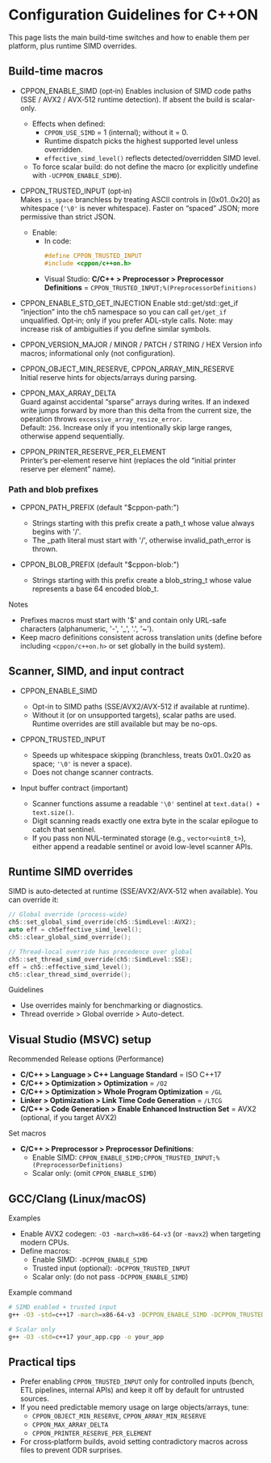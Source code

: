 # Configuration Guidelines for C++ON

This page lists the main build-time switches and how to enable them per platform, plus runtime SIMD overrides.

## Build-time macros

- CPPON_ENABLE_SIMD (opt‑in) 
  Enables inclusion of SIMD code paths (SSE / AVX2 / AVX‑512 runtime detection). If absent the build is scalar-only.
   - Effects when defined:
     - `CPPON_USE_SIMD` = 1 (internal); without it = 0.
     - Runtime dispatch picks the highest supported level unless overridden.
     - `effective_simd_level()` reflects detected/overridden SIMD level.
   - To force scalar build: do not define the macro (or explicitly undefine with `-UCPPON_ENABLE_SIMD`).


- CPPON_TRUSTED_INPUT (opt‑in)  
  Makes `is_space` branchless by treating ASCII controls in [0x01..0x20] as whitespace (`'\0'` is never whitespace). Faster on “spaced” JSON; more permissive than strict JSON.
  - Enable:
    - In code:
      ```cpp
      #define CPPON_TRUSTED_INPUT
      #include <cppon/c++on.h>
      ```
    - Visual Studio: __C/C++ > Preprocessor > Preprocessor Definitions__ = `CPPON_TRUSTED_INPUT;%(PreprocessorDefinitions)`

- CPPON_ENABLE_STD_GET_INJECTION
  Enable std::get/std::get_if “injection” into the ch5 namespace so you can call `get/get_if` unqualified. Opt‑in; only if you prefer ADL-style calls. Note: may increase risk of ambiguities if you define similar symbols.

- CPPON_VERSION_MAJOR / MINOR / PATCH / STRING / HEX
  Version info macros; informational only (not configuration).

- CPPON_OBJECT_MIN_RESERVE, CPPON_ARRAY_MIN_RESERVE  
  Initial reserve hints for objects/arrays during parsing.

- CPPON_MAX_ARRAY_DELTA  
  Guard against accidental “sparse” arrays during writes. If an indexed write jumps forward by more than this delta from the current size, the operation throws `excessive_array_resize_error`.  
  Default: `256`. Increase only if you intentionally skip large ranges, otherwise append sequentially.

- CPPON_PRINTER_RESERVE_PER_ELEMENT  
  Printer’s per‑element reserve hint (replaces the old “initial printer reserve per element” name).

### Path and blob prefixes

- CPPON_PATH_PREFIX (default "$cppon-path:")
  - Strings starting with this prefix create a path_t whose value always begins with '/'.
  - The _path literal must start with '/', otherwise invalid_path_error is thrown.

- CPPON_BLOB_PREFIX (default "$cppon-blob:")
  - Strings starting with this prefix create a blob_string_t whose value represents a base 64 encoded blob_t.

Notes
- Prefixes macros must start with '$' and contain only URL-safe characters (alphanumeric, '-', '_', '.', '~').
- Keep macro definitions consistent across translation units (define before including `<cppon/c++on.h>` or set globally in the build system).

## Scanner, SIMD, and input contract

- CPPON_ENABLE_SIMD
  - Opt-in to SIMD paths (SSE/AVX2/AVX-512 if available at runtime).
  - Without it (or on unsupported targets), scalar paths are used. Runtime overrides are still available but may be no-ops.
 
- CPPON_TRUSTED_INPUT
  - Speeds up whitespace skipping (branchless, treats 0x01..0x20 as space; `'\0'` is never a space).
  - Does not change scanner contracts.

- Input buffer contract (important)
  - Scanner functions assume a readable `'\0'` sentinel at `text.data() + text.size()`.
  - Digit scanning reads exactly one extra byte in the scalar epilogue to catch that sentinel.
  - If you pass non NUL-terminated storage (e.g., `vector<uint8_t>`), either append a readable sentinel or avoid low-level scanner APIs.

## Runtime SIMD overrides

SIMD is auto‑detected at runtime (SSE/AVX2/AVX‑512 when available). You can override it:

```cpp
// Global override (process-wide)
ch5::set_global_simd_override(ch5::SimdLevel::AVX2);
auto eff = ch5effective_simd_level();
ch5::clear_global_simd_override();

// Thread-local override has precedence over global
ch5::set_thread_simd_override(ch5::SimdLevel::SSE);
eff = ch5::effective_simd_level();
ch5::clear_thread_simd_override();
```

Guidelines
- Use overrides mainly for benchmarking or diagnostics.
- Thread override > Global override > Auto-detect.

## Visual Studio (MSVC) setup

Recommended Release options (Performance)
- __C/C++ > Language > C++ Language Standard__ = ISO C++17
- __C/C++ > Optimization > Optimization__ = `/O2`
- __C/C++ > Optimization > Whole Program Optimization__ = `/GL`
- __Linker > Optimization > Link Time Code Generation__ = `/LTCG`
- __C/C++ > Code Generation > Enable Enhanced Instruction Set__ = AVX2 (optional, if you target AVX2)

Set macros
- __C/C++ > Preprocessor > Preprocessor Definitions__:
  - Enable SIMD: `CPPON_ENABLE_SIMD;CPPON_TRUSTED_INPUT;%(PreprocessorDefinitions)`
  - Scalar only: (omit `CPPON_ENABLE_SIMD`)

## GCC/Clang (Linux/macOS)

Examples
- Enable AVX2 codegen: `-O3 -march=x86-64-v3` (or `-mavx2`) when targeting modern CPUs.
- Define macros:
  - Enable SIMD: `-DCPPON_ENABLE_SIMD`
  - Trusted input (optional): `-DCPPON_TRUSTED_INPUT`
  - Scalar only: (do not pass `-DCPPON_ENABLE_SIMD`)

Example command
```bash
# SIMD enabled + trusted input
g++ -O3 -std=c++17 -march=x86-64-v3 -DCPPON_ENABLE_SIMD -DCPPON_TRUSTED_INPUT your_app.cpp -o your_app

# Scalar only
g++ -O3 -std=c++17 your_app.cpp -o your_app
```

## Practical tips

- Prefer enabling `CPPON_TRUSTED_INPUT` only for controlled inputs (bench, ETL pipelines, internal APIs) and keep it off by default for untrusted sources.
- If you need predictable memory usage on large objects/arrays, tune:
  - `CPPON_OBJECT_MIN_RESERVE`, `CPPON_ARRAY_MIN_RESERVE`
  - `CPPON_MAX_ARRAY_DELTA`
  - `CPPON_PRINTER_RESERVE_PER_ELEMENT`
- For cross‑platform builds, avoid setting contradictory macros across files to prevent ODR surprises.